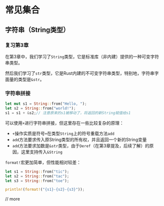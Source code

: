 # 常见集合

## 字符串（String类型）

### 复习第3章

在第3章中，我们学习了`String`类型，它是标准库（非内建）提供的一种可变字符串类型。

然后我们学习了`str`类型，它是Rust内建的不可变字符串类型，特别地，字符串字面量的类型是`&str`。

### 字符串拼接

```rust
let mut s1 = String::from("Hello, ");
let s2 = String::from("world!");
s1 = s1 + &s2;// 注意原来的s1被移动了，将返回的新String赋值给s1
```

可以使用`+`进行字符串拼接，但这里存在一些比较复杂的原理：

- `+`操作实质是符号`+`在类型`String`上的符号重载方法`add`
- `add`方法要求传入原String类型的所有权，并且返回一个新的String变量
- `add`方法要求加数是`&str`类型，由于`Deref`（在第3章提及，后续了解）的原因，这里支持传入`&String`

`format!`宏更加简单，但性能相对较差：

```rust
let s1 = String::from("tic");
let s2 = String::from("tac");
let s3 = String::from("toe");

println!(format!("{s1}-{s2}-{s3}"));
```

// more
